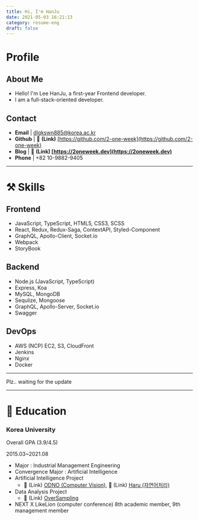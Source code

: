 ```yaml
---
title: Hi, I'm HanJu
date: 2021-05-03 16:21:13
category: resume-eng
draft: false
---
```


# Profile

## About Me

- Hello! I'm Lee HanJu, a first-year Frontend developer.
- I am a full-stack-oriented developer.

## Contact

- **Email**  | dlgkswn885@korea.ac.kr
- **Github** | 🔗 **(Link)** [https://github.com/2-one-week](https://github.com/2-one-week)
- **Blog**   | 🔗 **(Link) [https://2oneweek.dev](https://2oneweek.dev)**
- **Phone**  | +82 10-9882-9405

---

# ⚒ Skills

## Frontend

- JavaScript, TypeScript, HTML5, CSS3, SCSS
- React, Redux, Redux-Saga, ContextAPI, Styled-Component
- GraphQL, Apollo-Client, Socket.io
- Webpack
- StoryBook

## Backend

- Node.js (JavaScript, TypeScript)
- Express, Koa
- MySQL, MongoDB
- Sequlize, Mongoose
- GraphQL, Apollo-Server, Socket.io
- Swagger

## DevOps

- AWS (NCP) EC2, S3, CloudFront
- Jenkins
- Nginx
- Docker

---

Plz.. waiting for the update

---

# 🏫 Education

### Korea University

Overall GPA (3.9/4.5)

2015.03~2021.08

- Major : Industrial Management Engineering
- Convergence Major : Artificial Intelligence
- Artificial Intelligence Project
    - 🔗 (Link) [ODNO (Computer Vision)](https://drive.google.com/file/d/1c5VTeycA8LEpra_lm-lJogMZzfZvK6LV/view?usp=sharing), 🔗 (Link) [Haru (자연어처리)](https://drive.google.com/file/d/17ulG3gEX1HZyuvitBRQcifcgGkQdTb2X/view?usp=sharing)
- Data Analysis Project
    - 🔗 (Link) [OverSampling](https://drive.google.com/file/d/1Jak7k_g4UqPKZ07VmySqqNHgCx4K8nqw/view?usp=sharing)
- NEXT X LikeLion (computer conference) 8th academic member, 9th management member